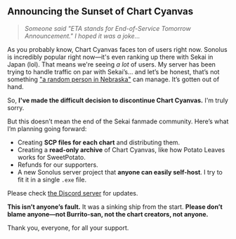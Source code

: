 ## Announcing the Sunset of Chart Cyanvas

> _Someone said "ETA stands for End-of-Service Tomorrow Announcement." I hoped it was a joke..._

As you probably know, Chart Cyanvas faces ton of users right now. Sonolus is incredibly popular right now—it's even ranking up there with Sekai in Japan (lol).
That means we're seeing _a lot_ of users. My server has been trying to handle traffic on par with Sekai’s... and let’s be honest, that’s not something ["a random person in Nebraska"](https://xkcd.com/2347/) can manage. It’s gotten out of hand.

So, **I've made the difficult decision to discontinue Chart Cyanvas.** I'm truly sorry.

But this doesn’t mean the end of the Sekai fanmade community. Here’s what I’m planning going forward:

- Creating **SCP files for each chart** and distributing them.
- Creating a **read-only archive** of Chart Cyanvas, like how Potato Leaves works for SweetPotato.
- Refunds for our supporters.
- A new Sonolus server project that **anyone can easily self-host**. I try to fit it in a single `.exe` file.

Please check [the Discord server](https://discord.gg/ZACa4HWpcX) for updates.

**This isn’t anyone’s fault.** It was a sinking ship from the start. **Please don’t blame anyone—not Burrito-san, not the chart creators, not anyone.**

Thank you, everyone, for all your support.
